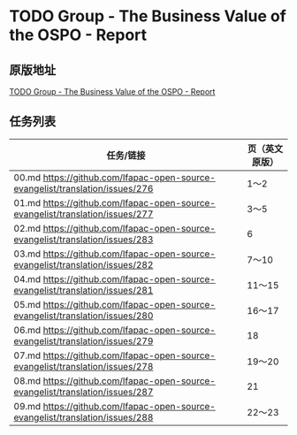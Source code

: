 # TODO Group - The Business Value of the OSPO - Report

## 原版地址

[TODO Group - The Business Value of the OSPO - Report](/The-business-value-of-OSPO/TODO%20Group%20-%20The%20Business%20Value%20of%20the%20OSPO%20-%20Report.pdf)

## 任务列表

| 任务/链接 | 页（英文原版） |
| ----     | ------- | 
| 00.md https://github.com/lfapac-open-source-evangelist/translation/issues/276    |  1～2 |                               
| 01.md https://github.com/lfapac-open-source-evangelist/translation/issues/277   |  3～5 | 
| 02.md https://github.com/lfapac-open-source-evangelist/translation/issues/283  |  6  | 
| 03.md https://github.com/lfapac-open-source-evangelist/translation/issues/282   |  7～10 | 
| 04.md https://github.com/lfapac-open-source-evangelist/translation/issues/281   |  11～15 | 
| 05.md https://github.com/lfapac-open-source-evangelist/translation/issues/280   |  16～17| 
| 06.md https://github.com/lfapac-open-source-evangelist/translation/issues/279   |  18 | 
| 07.md https://github.com/lfapac-open-source-evangelist/translation/issues/278   |  19～20 | 
| 08.md https://github.com/lfapac-open-source-evangelist/translation/issues/287   |  21| 
| 09.md https://github.com/lfapac-open-source-evangelist/translation/issues/288   |  22～23 | 
